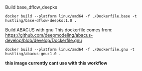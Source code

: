 Build base_dflow_deepks
```
docker build --platform linux/amd64 -f ./Dockerfile.base -t hustling/base-dflow-deepks:1.0 .
```

Build ABACUS with gnu
This dockerfile comes from:
https://github.com/deepmodeling/abacus-develop/blob/develop/Dockerfile.gnu
```
docker build --platform linux/amd64 -f ./Dockerfile.gnu -t hustling/abacus-gnu:1.0 .
```
**this image currently cant use with this workflow**